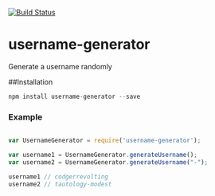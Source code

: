 [![Build Status](https://travis-ci.org/alenoir/username-generator.svg?branch=master)](https://travis-ci.org/alenoir/username-generator)

# username-generator

Generate a username randomly

##Installation

```javascript
npm install username-generator --save
```

### Example

```javascript

var UsernameGenerator = require('username-generator');

var username1 = UsernameGenerator.generateUsername();
var username2 = UsernameGenerator.generateUsername("-");

username1 // codgerrevolting
username2 // tautology-modest

```
